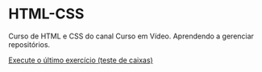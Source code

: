 # HTML-CSS
 Curso de HTML e CSS do canal Curso em Vídeo.
 Aprendendo a gerenciar repositórios.

 <a href="https://zago2006.github.io/HTML-CSS/exercícios/ex021/caixa02.html">Execute o último exercício (teste de caixas)</a>
